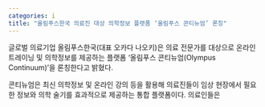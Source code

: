 ```yaml
---
categories: i
title: "올림푸스한국 의료진 대상 의학정보 플랫폼 ‘올림푸스 콘티뉴엄’ 론칭"
---
```

 글로벌 의료기업 올림푸스한국(대표 오카다 나오키)은 의료 전문가를 대상으로 온라인 트레이닝 및 의학정보를 제공하는 플랫폼 ‘올림푸스 콘티뉴엄(Olympus Continuum)’을 론칭한다고 밝혔다. 
 
콘티뉴엄은 최신 의학정보 및 온라인 강의 등을 활용해 의료진들이 임상 현장에서 필요한 정보와 의학 술기를 효과적으로 제공하는 통합 플랫폼이다. 의료인들은 